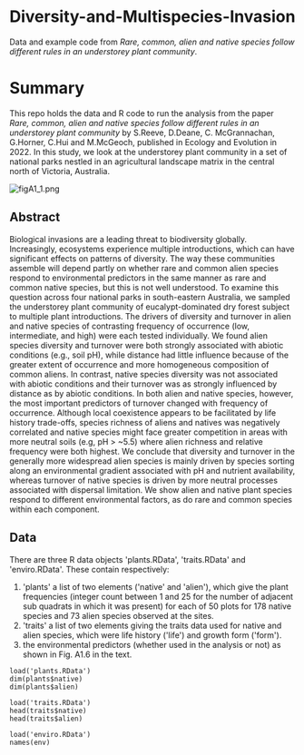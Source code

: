 # Diversity-and-Multispecies-Invasion
Data and example code from *Rare, common, alien and native species follow different rules in an understorey plant community*.

# Summary
This repo holds the data and R code to run the analysis from the paper *Rare, common, alien and native species follow different rules in an understorey plant community* by S.Reeve, D.Deane, C. McGrannachan, G.Horner, C.Hui and M.McGeoch, published in Ecology and Evolution in 2022. In this study, we look at the understorey plant community in a set of national parks nestled in an agricultural landscape matrix in the central north of Victoria, Australia.   

![figA1_1.png](./figA1_1.png)   

## Abstract
Biological invasions are a leading threat to biodiversity globally. Increasingly, ecosystems experience multiple introductions, which can have significant effects on patterns of diversity. The way these communities assemble will depend partly on whether rare and common alien species respond to environmental predictors in the same manner as rare and common native species, but this is not well understood. To examine this question across four national parks in south-eastern Australia, we sampled the understorey plant community of eucalypt-dominated dry forest subject to multiple plant introductions. The drivers of diversity and turnover in alien and native species of contrasting frequency of occurrence (low, intermediate, and high) were each tested individually. We found alien species diversity and turnover were both strongly associated with abiotic conditions (e.g., soil pH), while distance had little influence because of the greater extent of occurrence and more homogeneous composition of common aliens. In contrast, native species diversity was not associated with abiotic conditions and their turnover was as strongly influenced by distance as by abiotic conditions. In both alien and native species, however, the most important predictors of turnover changed with frequency of occurrence. Although local coexistence appears to be facilitated by life history trade-offs, species richness of aliens and natives was negatively correlated and native species might face greater competition in areas with more neutral soils (e.g, pH > ~5.5) where alien richness and relative frequency were both highest. We conclude that diversity and turnover in the generally more widespread alien species is mainly driven by species sorting along an environmental gradient associated with pH and nutrient availability, whereas turnover of native species is driven by more neutral processes associated with dispersal limitation. We show alien and native plant species respond to different environmental factors, as do rare and common species within each component.

## Data  
There are three R data objects 'plants.RData', 'traits.RData' and 'enviro.RData'. These contain respectively: 
1. 'plants' a list of two elements ('native' and 'alien'), which give the plant frequencies (integer count between 1 and 25 for the number of adjacent sub quadrats in which it was present) for each of 50 plots for 178 native species and 73 alien species observed at the sites. 
2. 'traits' a list of two elements giving the traits data used for native and alien species, which were life history ('life') and growth form ('form'). 
3. the environmental predictors (whether used in the analysis or not) as shown in Fig. A1.6 in the text.

```
load('plants.RData')
dim(plants$native)
dim(plants$alien)
```

```
load('traits.RData')
head(traits$native)
head(traits$alien)
```

```
load('enviro.RData')
names(env)
```



